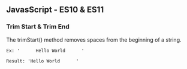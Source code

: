 ## JavasScript - ES10 & ES11

### Trim Start & Trim End

The trimStart() method removes spaces from the beginning of a string.

```
Ex: '      Hello World      '

Result: 'Hello World      '
```